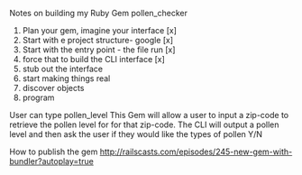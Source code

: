 Notes on building my Ruby Gem pollen_checker

1. Plan your gem, imagine your interface [x]
2. Start with e project structure- google [x]
3. Start with the entry point - the file run [x]
4. force that to build the CLI interface [x]
5. stub out the interface
6. start making things real
7. discover objects
8. program

User can type pollen_level
This Gem will allow a user to input a zip-code to retrieve the pollen level for
for that zip-code.
The CLI will output a pollen level and then ask the user if they would like
the types of pollen Y/N

How to publish the gem
http://railscasts.com/episodes/245-new-gem-with-bundler?autoplay=true
